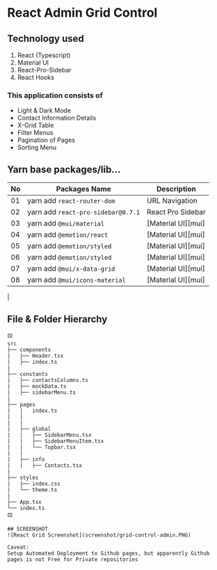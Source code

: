 # React Admin Grid Control 


## Technology used
1. React (Typescript)
2. Material UI 
3. React-Pro-Sidebar
4. React Hooks




### This application consists of 
* Light & Dark Mode
* Contact Information Details
* X-Grid Table
* Filter Menus
* Pagination of Pages
* Sorting Menu







## Yarn base packages/lib...
|No | Packages Name                    | Description      |
|---|----------------------------------|------------------|
|01 |yarn add `react-router-dom`       | URL Navigation   |
|02 |yarn add `react-pro-sidebar@0.7.1`| React Pro Sidebar|
|03 |yarn add `@mui/material`          | [Material UI][mui] |
|04 |yarn add `@emotion/react`         | [Material UI][mui] |
|05 |yarn add `@emotion/styled`        | [Material UI][mui] |
|06 |yarn add `@emotion/styled`        | [Material UI][mui] |
|07 |yarn add `@mui/x-data-grid`       | [Material UI][mui] |
|08 |yarn add `@mui/icons-material`    | [Material UI][mui] |
|
<br />

## File & Folder Hierarchy

```
🟨
src
├── components
|   ├── Header.tsx
|   ├── index.ts
|
├── constants
|   ├── contactsColumns.ts
|   ├── mockData.ts
|   ├── sidebarMenu.ts
|
├── pages
|   |   index.ts
|   |
|   |
|   ├── global
|   |   ├── SidebarMenu.tsx
|   |   ├── SidebarMenuItem.tsx
|   |   └── Topbar.tsx
|   |
|   ├── info
|   |   ├── Contacts.tsx
|
├── styles
|   ├── index.css
|   └── theme.ts
|
├── App.tsx
└── index.ts
🟨

## SCREENSHOT
![React Grid Screenshot](screenshot/grid-control-admin.PNG)

Caveat:
Setup Automated Deployment to Github pages, but apparently Github pages is not Free for Private repositories
